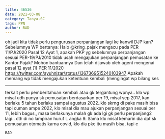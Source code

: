 ```yaml
---
title: 46536
date: 2021-03-08
category: Tanya-SC
tags: PPN
author: RAD
---
```


oh jadi kita tidak perlu pengurusan perpanjangan lagi ke kanwil DJP kan? Sebelumnya WP bertanya: Halo @kring_pajak mengacu pada PER 11/PJ/2020 Pasal 12 Ayat 1, apakah PKP yg sebelumnya perpanjangan sesuai PER-19/PJ/2010 tidak usah mengajukan perpanjangan pemusatan ke Kantor Pajak? Mohon bantuannya Dan telah dijawab oleh agent mengenai pasal 12 ayat (1) PER 11/2020 https://twitter.com/ayuhnizar/status/1367369515240103947 Apakah memang wp tidak mengajukan ketentuan kembali (mengingat wp bilang ses

---

terkait perlu pemberitahuan kembali atau gk tergantung wpnya.. klo wp misal udh punya sk pemusatan berdasarkan per 19, misal sep 2017, kan berlaku 5 tahun berlaku sampai agustus 2022..klo skrng di pake masih bisa tapi cuman ampe 2022, klo misal dia mau ajukan perpanjangan sesuai per 11, lebih bagus,, masa berlakunya malah gk ada lgi gk perlu perpanjang2 lagi.. cth di no lampiran huruf L angka 9. Sama klo misal kemarin dia dpt sk pemusatan otomatis karna covid, klo dia pke itu masih bisa, tapi c

`RAD`

